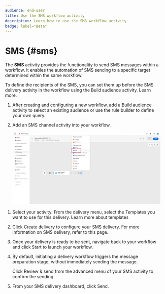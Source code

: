 ```yaml
---
audience: end-user
title: Use the SMS workflow activity
description: Learn how to use the SMS workflow activity
badge: label="Beta" 
---
```


# SMS {#sms}

The **SMS** activity provides the functionality to send SMS messages within a workflow. It enables the automation of SMS sending to a specific target determined within the same workflow.

To define the recipients of the SMS, you can set them up before the SMS delivery activity in the workflow using the Build audience activity. Learn more.

1. After creating and configuring a new workflow, add a Build audience activity to select an existing audience or use the rule builder to define your own query.

1. Add an SMS channel activity into your workflow.

    ![](../assets/activity-sms-1.png)
<!--
1. Select the Type of delivery:

    * Single delivery: Choose this option if you want the SMS to be sent only once. You have the flexibility to choose whether or not to include an outbound transition from this activity.

    * Recurring delivery: Choose this option if you want the SMS to be sent multiple times based on a defined frequency. The frequency can be configured using a Scheduler activity, allowing you to schedule the SMS to be sent at regular intervals.
-->

1. Select your activity. From the delivery menu, select the Templates you want to use for this delivery. Learn more about templates

1. Click Create delivery to configure your SMS delivery. For more information on SMS delivery, refer to this page.

1. Once your delivery is ready to be sent, navigate back to your workflow and click Start to launch your workflow.

1. By default, initiating a delivery workflow triggers the message preparation stage, without immediately sending the message.
    
    Click Review & send from the advanced menu of your SMS activity to confirm the sending.

1. From your SMS delivery dashboard, click Send.
